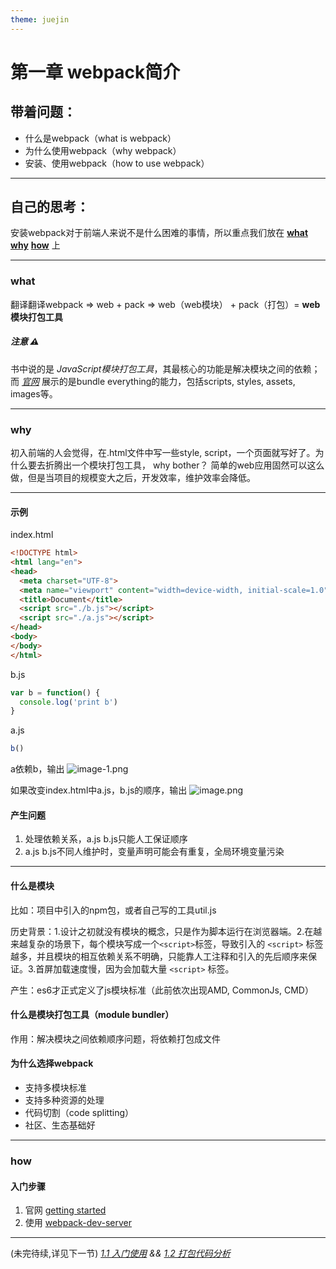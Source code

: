 ```yaml
---
theme: juejin
---
```

# 第一章 webpack简介
## 带着问题：

*   什么是webpack（what is webpack）
*   为什么使用webpack（why webpack）
*   安装、使用webpack（how to use webpack）

***

## 自己的思考：

安装webpack对于前端人来说不是什么困难的事情，所以重点我们放在 <u>**what**</u> <u>**why**</u> <u>**how**</u>
上

***

### what

翻译翻译webpack => web + pack => web（web模块） + pack（打包）= **web模块打包工具**

##### *注意* ⚠️

书中说的是 *JavaScript模块打包工具*，其最核心的功能是解决模块之间的依赖；而 *[官网](https://webpack.js.org/)* 展示的是bundle everything的能力，包括scripts, styles, assets, images等。

***

### why

初入前端的人会觉得，在.html文件中写一些style, script，一个页面就写好了。为什么要去折腾出一个模块打包工具， why bother？
简单的web应用固然可以这么做，但是当项目的规模变大之后，开发效率，维护效率会降低。

***

#### 示例

index.html

```html
<!DOCTYPE html>
<html lang="en">
<head>
  <meta charset="UTF-8">
  <meta name="viewport" content="width=device-width, initial-scale=1.0">
  <title>Document</title>
  <script src="./b.js"></script>
  <script src="./a.js"></script>
</head>
<body>
</body>
</html>
```

b.js

```js
var b = function() {
  console.log('print b')
}
```

a.js

```js
b()
```

a依赖b，输出
![image-1.png](https://p9-juejin.byteimg.com/tos-cn-i-k3u1fbpfcp/85340c00a388436e9df6fc680d3047e1~tplv-k3u1fbpfcp-jj-mark:0:0:0:0:q75.image#?w=1394&h=426&s=58185&e=png&b=2b2b2b)

如果改变index.html中a.js，b.js的顺序，输出
![image.png](https://p9-juejin.byteimg.com/tos-cn-i-k3u1fbpfcp/b08e3244d1c3459fae0ad579cfbfca96~tplv-k3u1fbpfcp-jj-mark:0:0:0:0:q75.image#?w=1388&h=404&s=160771&e=png&b=2b2b2b)

#### 产生问题

1.  处理依赖关系，a.js b.js只能人工保证顺序
2.  a.js b.js不同人维护时，变量声明可能会有重复，全局环境变量污染

***

#### 什么是模块

比如：项目中引入的npm包，或者自己写的工具util.js

历史背景：1.设计之初就没有模块的概念，只是作为脚本运行在浏览器端。2.在越来越复杂的场景下，每个模块写成一个`<script>`标签，导致引入的 `<script>` 标签越多，并且模块的相互依赖关系不明确，只能靠人工注释和引入的先后顺序来保证。3.首屏加载速度慢，因为会加载大量 `<script>` 标签。

产生：es6才正式定义了js模块标准（此前依次出现AMD, CommonJs, CMD）

#### 什么是模块打包工具（module bundler）

作用：解决模块之间依赖顺序问题，将依赖打包成文件

#### 为什么选择webpack

*   支持多模块标准
*   支持多种资源的处理
*   代码切割（code splitting）
*   社区、生态基础好

***

### how
#### 入门步骤
1.  官网 [getting started](https://webpack.js.org/guides/getting-started)
2.  使用 [webpack-dev-server](https://webpack.js.org/api/webpack-dev-server/#root)

---

(未完待续,详见下一节)
*[1.1 入门使用](https://juejin.cn/post/7358688805156732965) && [1.2 打包代码分析]()*
